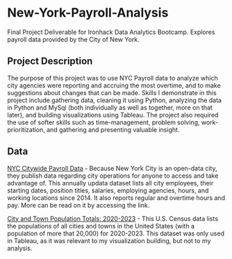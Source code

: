 # New-York-Payroll-Analysis
Final Project Deliverable for Ironhack Data Analytics Bootcamp. Explores payroll data provided by the City of New York. 

## Project Description
The purpose of this project was to use NYC Payroll data to analyze which city agencies were reporting and accruing the most overtime, and to make suggestions about changes that can be made. Skills I demonstrate in this project include gathering data, cleaning it using Python, analyzing the data in Python and MySql (both individually as well as together, more on that later), and building visualizations using Tableau. The project also required the use of softer skills such as time-management, problem solving, work-prioritization, and gathering and presenting valuable insight. 

## Data
[NYC Citywide Payroll Data][1] - Because New York City is an open-data city, they publish data regarding city operations for anyone to access and take advantage of. This annually updata dataset lists all city employees, their starting dates, position titles, salaries, employing agencies, hours, and working locations since 2014. It also reports regular and overtime hours and pay. More can be read on it by accessing the link. 

[City and Town Population Totals: 2020-2023][2] - This U.S. Census data lists the populations of all cities and towns in the United States (with a population of more that 20,000) for 2020-2023. This dataset was only used in Tableau, as it was relevant to my visualization building, but not to my analysis. 

[1]: https://data.cityofnewyork.us/City-Government/Citywide-Payroll-Data-Fiscal-Year-/k397-673e/about_data        "NYC Citywide Payroll Data"
[2]: https://www.census.gov/data/tables/time-series/demo/popest/2020s-total-cities-and-towns.html                 "City and Town Population Totals: 2020-2023"
